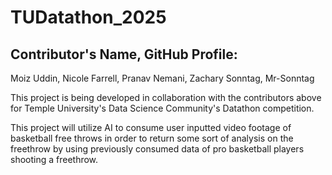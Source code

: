 # TUDatathon_2025
## Contributor's Name, GitHub Profile:
Moiz Uddin, 
Nicole Farrell, 
Pranav Nemani, 
Zachary Sonntag, Mr-Sonntag

This project is being developed in collaboration with the contributors above for Temple University's Data Science Community's Datathon competition.

This project will utilize AI to consume user inputted video footage of basketball free throws in order to return some sort of analysis on the freethrow by using previously consumed data of pro basketball players shooting a freethrow. 
